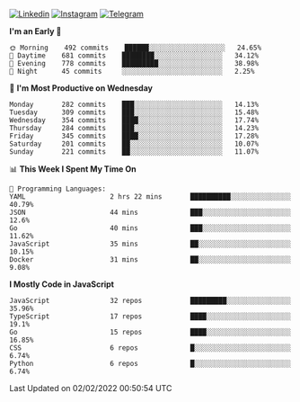 [![Linkedin](https://img.shields.io/badge/-Archie-blue?style=flat-square&labelColor=gray&logo=Linkedin&logoColor=white&link=https://www.linkedin.com/in/archisdi)](https://www.linkedin.com/in/archisdi)
[![Instagram](https://img.shields.io/badge/-@archisdi-orange?style=flat-square&labelColor=gray&logo=Instagram&logoColor=white&link=https://www.instagram.com/archisdi)](https://www.instagram.com/archisdi)
[![Telegram](https://img.shields.io/badge/-aai-informational?style=flat-square&labelColor=gray&logo=telegram&logoColor=white&link=https://t.me/archisdi)](https://t.me/archisdi)

<!--START_SECTION:waka-->
**I'm an Early 🐤** 

```text
🌞 Morning    492 commits    ██████░░░░░░░░░░░░░░░░░░░   24.65% 
🌆 Daytime    681 commits    ████████░░░░░░░░░░░░░░░░░   34.12% 
🌃 Evening    778 commits    █████████░░░░░░░░░░░░░░░░   38.98% 
🌙 Night      45 commits     ░░░░░░░░░░░░░░░░░░░░░░░░░   2.25%

```
📅 **I'm Most Productive on Wednesday** 

```text
Monday       282 commits    ███░░░░░░░░░░░░░░░░░░░░░░   14.13% 
Tuesday      309 commits    ███░░░░░░░░░░░░░░░░░░░░░░   15.48% 
Wednesday    354 commits    ████░░░░░░░░░░░░░░░░░░░░░   17.74% 
Thursday     284 commits    ███░░░░░░░░░░░░░░░░░░░░░░   14.23% 
Friday       345 commits    ████░░░░░░░░░░░░░░░░░░░░░   17.28% 
Saturday     201 commits    ██░░░░░░░░░░░░░░░░░░░░░░░   10.07% 
Sunday       221 commits    ██░░░░░░░░░░░░░░░░░░░░░░░   11.07%

```


📊 **This Week I Spent My Time On** 

```text
💬 Programming Languages: 
YAML                     2 hrs 22 mins       ██████████░░░░░░░░░░░░░░░   40.79% 
JSON                     44 mins             ███░░░░░░░░░░░░░░░░░░░░░░   12.6% 
Go                       40 mins             ███░░░░░░░░░░░░░░░░░░░░░░   11.62% 
JavaScript               35 mins             ██░░░░░░░░░░░░░░░░░░░░░░░   10.15% 
Docker                   31 mins             ██░░░░░░░░░░░░░░░░░░░░░░░   9.08%

```

**I Mostly Code in JavaScript** 

```text
JavaScript               32 repos            █████████░░░░░░░░░░░░░░░░   35.96% 
TypeScript               17 repos            ████░░░░░░░░░░░░░░░░░░░░░   19.1% 
Go                       15 repos            ████░░░░░░░░░░░░░░░░░░░░░   16.85% 
CSS                      6 repos             █░░░░░░░░░░░░░░░░░░░░░░░░   6.74% 
Python                   6 repos             █░░░░░░░░░░░░░░░░░░░░░░░░   6.74%

```



 Last Updated on 02/02/2022 00:50:54 UTC
<!--END_SECTION:waka-->